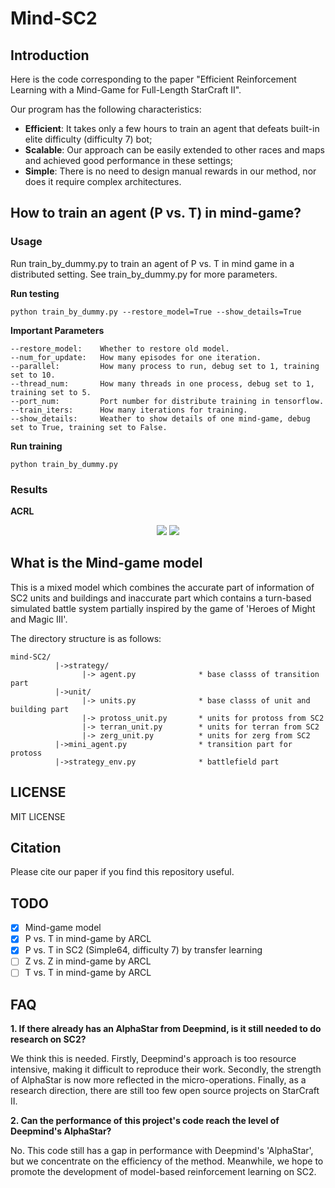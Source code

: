 # Mind-SC2

## Introduction

Here is the code corresponding to the paper "Efficient Reinforcement Learning with a Mind-Game for Full-Length StarCraft II". 

Our program has the following characteristics: 
* **Efficient**: It takes only a few hours to train an agent that defeats built-in elite difficulty (difficulty 7) bot; 
* **Scalable**: Our approach can be easily extended to other races and maps and achieved good performance in these settings; 
* **Simple**: There is no need to design manual rewards in our method, nor does it require complex architectures.

## How to train an agent (P vs. T) in mind-game?

### Usage
Run train_by_dummy.py to train an agent of P vs. T in mind game in a distributed setting. See train_by_dummy.py for more parameters.

**Run testing**
```
python train_by_dummy.py --restore_model=True --show_details=True
```

**Important Parameters**
```
--restore_model:    Whether to restore old model.
--num_for_update:   How many episodes for one iteration.
--parallel:         How many process to run, debug set to 1, training set to 10.
--thread_num:       How many threads in one process, debug set to 1, training set to 5.
--port_num:         Port number for distribute training in tensorflow.
--train_iters:      How many iterations for training.
--show_details:     Weather to show details of one mind-game, debug set to True, training set to False.
```

**Run training**
```
python train_by_dummy.py 
```

### Results

**ACRL**
<div align="center">
<img src="https://github.com/mindgameSC2/mind-SC2/blob/master/figures/ACRL.png"/>
<img src="https://github.com/mindgameSC2/mind-SC2/blob/master/figures/ACRLfromScratch.png"/>
</div>

## What is the Mind-game model

This is a mixed model which combines the accurate part of information of SC2 units and buildings and inaccurate part which contains a turn-based simulated battle system partially inspired by the game of 'Heroes of Might and Magic III'. 

The directory structure is as follows:
```
mind-SC2/
          |->strategy/
                |-> agent.py              * base classs of transition part
          |->unit/
                |-> units.py              * base classs of unit and building part
                |-> protoss_unit.py       * units for protoss from SC2
                |-> terran_unit.py        * units for terran from SC2
                |-> zerg_unit.py          * units for zerg from SC2
          |->mini_agent.py                * transition part for protoss
          |->strategy_env.py              * battlefield part
```

## LICENSE
MIT LICENSE

## Citation
Please cite our paper if you find this repository useful.

## TODO
- [x] Mind-game model
- [x] P vs. T in mind-game by ARCL
- [x] P vs. T in SC2 (Simple64, difficulty 7) by transfer learning
- [ ] Z vs. Z in mind-game by ARCL
- [ ] T vs. T in mind-game by ARCL

## FAQ
**1. If there already has an AlphaStar from Deepmind, is it still needed to do research on SC2?**

We think this is needed. Firstly, Deepmind's approach is too resource intensive, making it difficult to reproduce their work. Secondly, the strength of AlphaStar is now more reflected in the micro-operations. Finally, as a research direction, there are still too few open source projects on StarCraft II. 

**2. Can the performance of this project's code reach the level of Deepmind's AlphaStar?**

No. This code still has a gap in performance with Deepmind's 'AlphaStar', but we concentrate on the efficiency of the method. Meanwhile, we hope to promote the development of model-based reinforcement learning on SC2.





